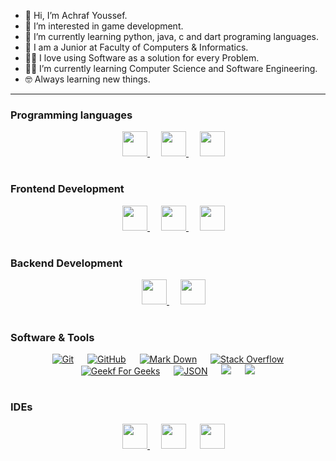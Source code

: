 - 👋 Hi, I’m Achraf Youssef.
- 👀 I’m interested in game development.
- 🌱 I’m currently learning python, java, c and dart programing languages.
- 🏫 I am a Junior at Faculty of Computers & Informatics.
- 🧑‍💻 I love using Software as a solution for every Problem.
- 🧑‍🎓 I’m currently learning Computer Science and Software Engineering.
- 🤓 Always learning new things.

---

### Programming languages
<p align="center"> 
  &emsp; 
  <a href="https://www.cprogramming.com/" target="_blank"> 
    <img width="40px" src="https://cdn.jsdelivr.net/gh/devicons/devicon/icons/c/c-original.svg"  />
  </a> 
  &emsp;
  <a href="https://www.java.com" target="_blank"> 
    <img width="40px" src="https://cdn.jsdelivr.net/gh/devicons/devicon/icons/java/java-original.svg" />
  </a>
  &emsp;
   <a href="https://www.python.org" target="_blank">
    <img width="40px" src="https://cdn.jsdelivr.net/gh/devicons/devicon/icons/python/python-original.svg" />
  </a> 
</p>

#
### Frontend Development
<p align="center"> 
  &emsp; 
  <a href="https://www.w3.org/html/" target="_blank"> 
   <img width="40px" src="https://cdn.jsdelivr.net/gh/devicons/devicon/icons/html5/html5-original.svg" />
  </a>   
  &emsp;
  <a href="https://www.w3schools.com/css/" target="_blank">
    <img width="40px" src="https://cdn.jsdelivr.net/gh/devicons/devicon/icons/css3/css3-original.svg" />
  </a> 
  &emsp; 
  <a href="#" target="_blank"> 
   <img width="40px" src="https://cdn.jsdelivr.net/gh/devicons/devicon/icons/javascript/javascript-original.svg" />
  </a>  
</p>

#
### Backend Development
<p align="center"> 
  &emsp; 
  <a href="#" target="_blank"> 
   <img width="40px"src="https://cdn.jsdelivr.net/gh/devicons/devicon/icons/javascript/javascript-original.svg" />
  </a>   
  &emsp;
  <a href="#" target="_blank">
    <img width="40px" src="https://cdn.jsdelivr.net/gh/devicons/devicon/icons/php/php-original.svg" />
  </a> 
</p>
                                                                                                   
#
### Software & Tools
<p align="center">
  &emsp;
    <a href="#"><img alt="Git" src="https://img.shields.io/badge/Git%20-%23F05033.svg?style=for-the-badge&logo=git&logoColor=white"></a>
  &emsp;
    <a href="#"><img alt="GitHub" src="https://img.shields.io/badge/github-%23181717.svg?style=for-the-badge&logo=github&logoColor=white"></a>
  &emsp;
    <a href="#"><img alt="Mark Down" src="https://img.shields.io/badge/Markdown-000000?style=for-the-badge&logo=markdown&logoColor=white"></a>
  &emsp;
    <a href="#"><img alt="Stack Overflow" src="https://img.shields.io/badge/-Stack%20Overflow-FE7A16?style=for-the-badge&logo=stack-overflow&logoColor=white"></a>
  &emsp;
    <a href="#"><img alt="Geekf For Geeks" src="https://img.shields.io/badge/geeksforgeeks-%230F9D58.svg?style=for-the-badge&logo=geeksforgeeks&logoColor=white"></a>
  &emsp;
    <a href="#"><img alt="JSON" img src="https://img.shields.io/badge/json-%23000000.svg?style=for-the-badge&logo=json&logoColor=white"></a>
    &emsp;
    <a href="#"><img src="https://img.shields.io/badge/latex-%23008080.svg?&style=for-the-badge&logo=latex&logoColor=white" /></a>
    &emsp;
    <a href="#"><img src="https://img.shields.io/badge/mysql-%234479A1.svg?&style=for-the-badge&logo=mysql&logoColor=white"/></a>
 
</p>

#
### IDEs
<p align="center">
  &emsp;
    <a href="#"><img width="40px" src="https://cdn.jsdelivr.net/gh/devicons/devicon/icons/vscode/vscode-original.svg" />
  </a>
  &emsp;
  <a href="#"><img width="40px" src="https://cdn.jsdelivr.net/gh/devicons/devicon/icons/androidstudio/androidstudio-original.svg" /></a>
  &emsp;
  <a href="#"> <img width="40px" src="https://cdn.jsdelivr.net/gh/devicons/devicon/icons/jetbrains/jetbrains-original.svg" /></a>


